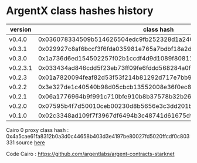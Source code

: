 # ArgentX class hashes history

| version | class hash |
| --- | --- |
|v0.4.0|0x036078334509b514626504edc9fb252328d1a240e4e948bef8d0c08dff45927f|
|v0.3.1|0x029927c8af6bccf3f6fda035981e765a7bdbf18a2dc0d630494f8758aa908e2b|
|v0.3.0|0x1a736d6ed154502257f02b1ccdf4d9d1089f80811cd6acad48e6b6a9d1f2003|
|v0.2.3.1|0x033434ad846cdd5f23eb73ff09fe6fddd568284a0fb7d1be20ee482f044dabe2|
|v0.2.3|0x01a7820094feaf82d53f53f214b81292d717e7bb9a92bb2488092cd306f3993f|
|v0.2.2|0x3e327de1c40540b98d05cbcb13552008e36f0ec8d61d46956d2f9752c294328|
|v0.2.1|0x06a1776964b9f991c710bfe910b8b37578b32b26a7dffd1669a1a59ac94bf82f|
|v0.2.0|0x07595b4f7d50010ceb00230d8b5656e3c3dd201b6df35d805d3f2988c69a1432|
|v0.1.0|0x02c3348ad109f7f3967df6494b3c48741d61675d9a7915b265aa7101a631dc33|

Cairo 0 proxy class hash : 0x4a5cae61fa8312b0a3d0c44658b403d3e4197be80027fd5020ffcdf0c803331
source [here](https://argenthq.notion.site/argenthq/11e1b194b0304124b05f6118e450e553?v=46e893ed521f4850ba801d1747cc84ef)

Code Cairo : https://github.com/argentlabs/argent-contracts-starknet